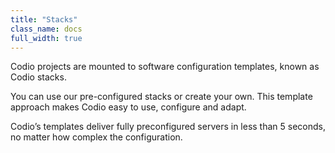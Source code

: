 ```yaml
---
title: "Stacks"
class_name: docs
full_width: true
---
```



Codio projects are mounted to software configuration templates, known as Codio stacks.

You can use our pre-configured stacks or create your own. This template approach makes Codio easy to use, configure and adapt.

Codio’s templates deliver fully preconfigured servers in less than 5 seconds, no matter how complex the configuration.






